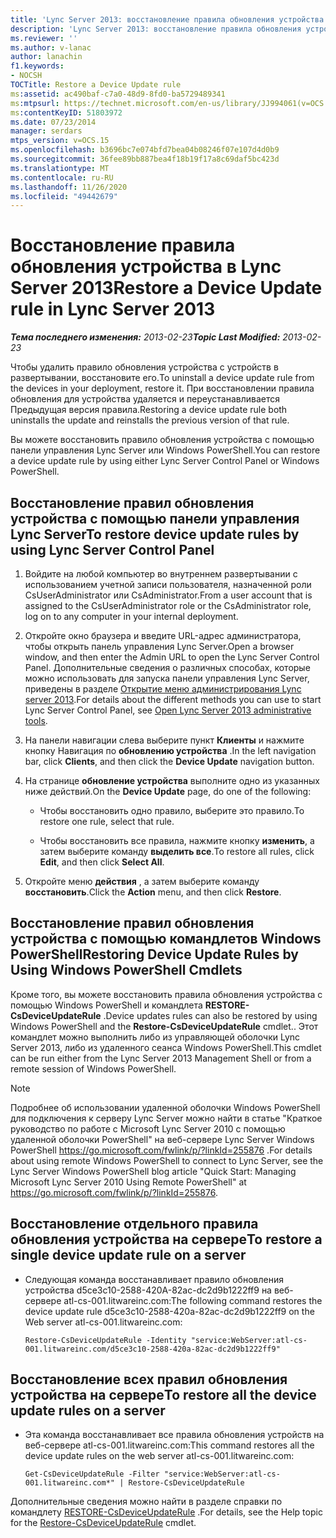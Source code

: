 ```yaml
---
title: 'Lync Server 2013: восстановление правила обновления устройства'
description: 'Lync Server 2013: восстановление правила обновления устройства.'
ms.reviewer: ''
ms.author: v-lanac
author: lanachin
f1.keywords:
- NOCSH
TOCTitle: Restore a Device Update rule
ms:assetid: ac490baf-c7a0-48d9-8fd0-ba5729489341
ms:mtpsurl: https://technet.microsoft.com/en-us/library/JJ994061(v=OCS.15)
ms:contentKeyID: 51803972
ms.date: 07/23/2014
manager: serdars
mtps_version: v=OCS.15
ms.openlocfilehash: b3696bc7e074bfd7bea04b08246f07e107d4d0b9
ms.sourcegitcommit: 36fee89bb887bea4f18b19f17a8c69daf5bc423d
ms.translationtype: MT
ms.contentlocale: ru-RU
ms.lasthandoff: 11/26/2020
ms.locfileid: "49442679"
---
```

# <a name="restore-a-device-update-rule-in-lync-server-2013"></a><span data-ttu-id="5a1e0-103">Восстановление правила обновления устройства в Lync Server 2013</span><span class="sxs-lookup"><span data-stu-id="5a1e0-103">Restore a Device Update rule in Lync Server 2013</span></span>

<div data-xmlns="http://www.w3.org/1999/xhtml">

<div class="topic" data-xmlns="http://www.w3.org/1999/xhtml" data-msxsl="urn:schemas-microsoft-com:xslt" data-cs="https://msdn.microsoft.com/">

<div data-asp="https://msdn2.microsoft.com/asp">



</div>

<div id="mainSection">

<div id="mainBody"><span data-ttu-id="5a1e0-104">

<span> </span></span><span class="sxs-lookup"><span data-stu-id="5a1e0-104">

<span> </span></span></span>

<span data-ttu-id="5a1e0-105">_**Тема последнего изменения:** 2013-02-23_</span><span class="sxs-lookup"><span data-stu-id="5a1e0-105">_**Topic Last Modified:** 2013-02-23_</span></span>

<span data-ttu-id="5a1e0-106">Чтобы удалить правило обновления устройства с устройств в развертывании, восстановите его.</span><span class="sxs-lookup"><span data-stu-id="5a1e0-106">To uninstall a device update rule from the devices in your deployment, restore it.</span></span> <span data-ttu-id="5a1e0-107">При восстановлении правила обновления для устройства удаляется и переустанавливается Предыдущая версия правила.</span><span class="sxs-lookup"><span data-stu-id="5a1e0-107">Restoring a device update rule both uninstalls the update and reinstalls the previous version of that rule.</span></span>

<span data-ttu-id="5a1e0-108">Вы можете восстановить правило обновления устройства с помощью панели управления Lync Server или Windows PowerShell.</span><span class="sxs-lookup"><span data-stu-id="5a1e0-108">You can restore a device update rule by using either Lync Server Control Panel or Windows PowerShell.</span></span>

<div>

## <a name="to-restore-device-update-rules-by-using-lync-server-control-panel"></a><span data-ttu-id="5a1e0-109">Восстановление правил обновления устройства с помощью панели управления Lync Server</span><span class="sxs-lookup"><span data-stu-id="5a1e0-109">To restore device update rules by using Lync Server Control Panel</span></span>

1.  <span data-ttu-id="5a1e0-110">Войдите на любой компьютер во внутреннем развертывании с использованием учетной записи пользователя, назначенной роли CsUserAdministrator или CsAdministrator.</span><span class="sxs-lookup"><span data-stu-id="5a1e0-110">From a user account that is assigned to the CsUserAdministrator role or the CsAdministrator role, log on to any computer in your internal deployment.</span></span>

2.  <span data-ttu-id="5a1e0-111">Откройте окно браузера и введите URL-адрес администратора, чтобы открыть панель управления Lync Server.</span><span class="sxs-lookup"><span data-stu-id="5a1e0-111">Open a browser window, and then enter the Admin URL to open the Lync Server Control Panel.</span></span> <span data-ttu-id="5a1e0-112">Дополнительные сведения о различных способах, которые можно использовать для запуска панели управления Lync Server, приведены в разделе [Открытие меню администрирования Lync server 2013](lync-server-2013-open-lync-server-administrative-tools.md).</span><span class="sxs-lookup"><span data-stu-id="5a1e0-112">For details about the different methods you can use to start Lync Server Control Panel, see [Open Lync Server 2013 administrative tools](lync-server-2013-open-lync-server-administrative-tools.md).</span></span>

3.  <span data-ttu-id="5a1e0-113">На панели навигации слева выберите пункт **Клиенты** и нажмите кнопку Навигация по **обновлению устройства** .</span><span class="sxs-lookup"><span data-stu-id="5a1e0-113">In the left navigation bar, click **Clients**, and then click the **Device Update** navigation button.</span></span>

4.  <span data-ttu-id="5a1e0-114">На странице **обновление устройства** выполните одно из указанных ниже действий.</span><span class="sxs-lookup"><span data-stu-id="5a1e0-114">On the **Device Update** page, do one of the following:</span></span>
    
      - <span data-ttu-id="5a1e0-115">Чтобы восстановить одно правило, выберите это правило.</span><span class="sxs-lookup"><span data-stu-id="5a1e0-115">To restore one rule, select that rule.</span></span>
    
      - <span data-ttu-id="5a1e0-116">Чтобы восстановить все правила, нажмите кнопку **изменить**, а затем выберите команду **выделить все**.</span><span class="sxs-lookup"><span data-stu-id="5a1e0-116">To restore all rules, click **Edit**, and then click **Select All**.</span></span>

5.  <span data-ttu-id="5a1e0-117">Откройте меню **действия** , а затем выберите команду **восстановить**.</span><span class="sxs-lookup"><span data-stu-id="5a1e0-117">Click the **Action** menu, and then click **Restore**.</span></span>

</div>

<div>

## <a name="restoring-device-update-rules-by-using-windows-powershell-cmdlets"></a><span data-ttu-id="5a1e0-118">Восстановление правил обновления устройства с помощью командлетов Windows PowerShell</span><span class="sxs-lookup"><span data-stu-id="5a1e0-118">Restoring Device Update Rules by Using Windows PowerShell Cmdlets</span></span>

<span data-ttu-id="5a1e0-119">Кроме того, вы можете восстановить правила обновления устройства с помощью Windows PowerShell и командлета **RESTORE-CsDeviceUpdateRule** .</span><span class="sxs-lookup"><span data-stu-id="5a1e0-119">Device updates rules can also be restored by using Windows PowerShell and the **Restore-CsDeviceUpdateRule** cmdlet..</span></span> <span data-ttu-id="5a1e0-120">Этот командлет можно выполнить либо из управляющей оболочки Lync Server 2013, либо из удаленного сеанса Windows PowerShell.</span><span class="sxs-lookup"><span data-stu-id="5a1e0-120">This cmdlet can be run either from the Lync Server 2013 Management Shell or from a remote session of Windows PowerShell.</span></span>

<div>


> [!NOTE]  
> <span data-ttu-id="5a1e0-121">Подробнее об использовании удаленной оболочки Windows PowerShell для подключения к серверу Lync Server можно найти в статье "Краткое руководство по работе с Microsoft Lync Server 2010 с помощью удаленной оболочки PowerShell" на веб-сервере Lync Server Windows PowerShell <A href="https://go.microsoft.com/fwlink/p/?linkid=255876">https://go.microsoft.com/fwlink/p/?linkId=255876</A> .</span><span class="sxs-lookup"><span data-stu-id="5a1e0-121">For details about using remote Windows PowerShell to connect to Lync Server, see the Lync Server Windows PowerShell blog article "Quick Start: Managing Microsoft Lync Server 2010 Using Remote PowerShell" at <A href="https://go.microsoft.com/fwlink/p/?linkid=255876">https://go.microsoft.com/fwlink/p/?linkId=255876</A>.</span></span>



</div>

<div>

## <a name="to-restore-a-single-device-update-rule-on-a-server"></a><span data-ttu-id="5a1e0-122">Восстановление отдельного правила обновления устройства на сервере</span><span class="sxs-lookup"><span data-stu-id="5a1e0-122">To restore a single device update rule on a server</span></span>

  - <span data-ttu-id="5a1e0-123">Следующая команда восстанавливает правило обновления устройства d5ce3c10-2588-420A-82ac-dc2d9b1222ff9 на веб-сервере atl-cs-001.litwareinc.com:</span><span class="sxs-lookup"><span data-stu-id="5a1e0-123">The following command restores the device update rule d5ce3c10-2588-420a-82ac-dc2d9b1222ff9 on the Web server atl-cs-001.litwareinc.com:</span></span>
    
        Restore-CsDeviceUpdateRule -Identity "service:WebServer:atl-cs-001.litwareinc.com/d5ce3c10-2588-420a-82ac-dc2d9b1222ff9"

</div>

<div>

## <a name="to-restore-all-the-device-update-rules-on-a-server"></a><span data-ttu-id="5a1e0-124">Восстановление всех правил обновления устройства на сервере</span><span class="sxs-lookup"><span data-stu-id="5a1e0-124">To restore all the device update rules on a server</span></span>

  - <span data-ttu-id="5a1e0-125">Эта команда восстанавливает все правила обновления устройств на веб-сервере atl-cs-001.litwareinc.com:</span><span class="sxs-lookup"><span data-stu-id="5a1e0-125">This command restores all the device update rules on the web server atl-cs-001.litwareinc.com:</span></span>
    
        Get-CsDeviceUpdateRule -Filter "service:WebServer:atl-cs-001.litwareinc.com*" | Restore-CsDeviceUpdateRule

</div>

<span data-ttu-id="5a1e0-126">Дополнительные сведения можно найти в разделе справки по командлету [RESTORE-CsDeviceUpdateRule](https://docs.microsoft.com/powershell/module/skype/Restore-CsDeviceUpdateRule) .</span><span class="sxs-lookup"><span data-stu-id="5a1e0-126">For details, see the Help topic for the [Restore-CsDeviceUpdateRule](https://docs.microsoft.com/powershell/module/skype/Restore-CsDeviceUpdateRule) cmdlet.</span></span>

<span data-ttu-id="5a1e0-127"></div>

</div>

<span> </span>

</div>

</div>

</span><span class="sxs-lookup"><span data-stu-id="5a1e0-127"></div>

</div>

<span> </span>

</div>

</div>

</span></span></div>

